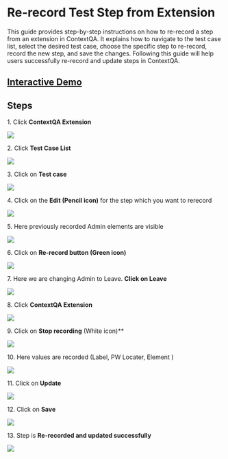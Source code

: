 # Re-record Test Step from Extension

This guide provides step-by-step instructions on how to re-record a step from an extension in ContextQA. It explains how to navigate to the test case list, select the desired test case, choose the specific step to re-record, record the new step, and save the changes. Following this guide will help users successfully re-record and update steps in ContextQA.

## [Interactive Demo](https://app.storylane.io/share/rnkalxu3o2zs)


## Steps

1\. Click **ContextQA Extension**

![](https://ajeuwbhvhr.cloudimg.io/colony-recorder.s3.amazonaws.com/files/2024-03-01/0f94f07b-4862-406c-98cf-69b8e353b7f5/ascreenshot.jpeg?tl_px=200,0&br_px=1920,961&force_format=png&width=1120.0&wat=1&wat_opacity=0.7&wat_gravity=northwest&wat_url=https://colony-recorder.s3.us-west-1.amazonaws.com/images/watermarks/FB923C_standard.png&wat_pad=935,15)


2\. Click **Test Case List**

![](https://ajeuwbhvhr.cloudimg.io/colony-recorder.s3.amazonaws.com/files/2024-03-01/1263ec9a-4eec-465d-845a-173f83aa85bc/ascreenshot.jpeg?tl_px=773,209&br_px=1920,850&force_format=png&width=1120.0&wat=1&wat_opacity=0.7&wat_gravity=northwest&wat_url=https://colony-recorder.s3.us-west-1.amazonaws.com/images/watermarks/FB923C_standard.png&wat_pad=727,277)


3\. Click on **Test case**

![](https://ajeuwbhvhr.cloudimg.io/colony-recorder.s3.amazonaws.com/files/2024-03-01/b1f5922b-dc77-4f9e-8e7d-62a1cf2a474d/ascreenshot.jpeg?tl_px=773,0&br_px=1920,640&force_format=png&width=1120.0&wat=1&wat_opacity=0.7&wat_gravity=northwest&wat_url=https://colony-recorder.s3.us-west-1.amazonaws.com/images/watermarks/FB923C_standard.png&wat_pad=585,242)


4\. Click on the **Edit (Pencil icon)** for the step which you want to rerecord

![](https://ajeuwbhvhr.cloudimg.io/colony-recorder.s3.amazonaws.com/files/2024-03-01/bc0b55eb-5c26-4160-8c7d-836a471ea9bc/ascreenshot.jpeg?tl_px=1060,352&br_px=1920,833&force_format=png&width=860&wat_scale=76&wat=1&wat_opacity=0.7&wat_gravity=northwest&wat_url=https://colony-recorder.s3.us-west-1.amazonaws.com/images/watermarks/FB923C_standard.png&wat_pad=735,212)


5\. Here previously recorded Admin elements are visible

![](https://ajeuwbhvhr.cloudimg.io/colony-recorder.s3.amazonaws.com/files/2024-03-01/302e1da3-6109-4ef2-a2b7-b5d70b4c7cb9/ascreenshot.jpeg?tl_px=773,0&br_px=1920,640&force_format=png&width=1120.0&wat=1&wat_opacity=0.7&wat_gravity=northwest&wat_url=https://colony-recorder.s3.us-west-1.amazonaws.com/images/watermarks/FB923C_standard.png&wat_pad=620,276)


6\. Click on **Re-record button (Green icon)**

![](https://ajeuwbhvhr.cloudimg.io/colony-recorder.s3.amazonaws.com/files/2024-03-01/3355fbcb-db9b-4f58-b255-f3362b7c3984/ascreenshot.jpeg?tl_px=1060,0&br_px=1920,480&force_format=png&width=860&wat_scale=76&wat=1&wat_opacity=0.7&wat_gravity=northwest&wat_url=https://colony-recorder.s3.us-west-1.amazonaws.com/images/watermarks/FB923C_standard.png&wat_pad=711,132)


7\. Here we are changing Admin to Leave. **Click on Leave**

![](https://ajeuwbhvhr.cloudimg.io/colony-recorder.s3.amazonaws.com/files/2024-03-01/1a6fa829-e602-48fc-85eb-37faead07d98/ascreenshot.jpeg?tl_px=0,97&br_px=1146,738&force_format=png&width=1120.0&wat=1&wat_opacity=0.7&wat_gravity=northwest&wat_url=https://colony-recorder.s3.us-west-1.amazonaws.com/images/watermarks/FB923C_standard.png&wat_pad=52,277)


8\. Click **ContextQA Extension**

![](https://ajeuwbhvhr.cloudimg.io/colony-recorder.s3.amazonaws.com/files/2024-03-01/e7ffc558-f7a2-4a6c-a451-2416775637f8/ascreenshot.jpeg?tl_px=773,0&br_px=1920,640&force_format=png&width=1120.0&wat=1&wat_opacity=0.7&wat_gravity=northwest&wat_url=https://colony-recorder.s3.us-west-1.amazonaws.com/images/watermarks/FB923C_standard.png&wat_pad=855,38)


9\. Click on **Stop recording** (White icon)\*\*

![](https://ajeuwbhvhr.cloudimg.io/colony-recorder.s3.amazonaws.com/files/2024-03-01/9ed6655b-687a-4877-8178-543564afb382/user_cropped_screenshot.jpeg?tl_px=1060,0&br_px=1920,480&force_format=png&width=860&wat_scale=76&wat=1&wat_opacity=0.7&wat_gravity=northwest&wat_url=https://colony-recorder.s3.us-west-1.amazonaws.com/images/watermarks/FB923C_standard.png&wat_pad=707,132)


10\. Here values are recorded (Label, PW Locater, Element )

![](https://ajeuwbhvhr.cloudimg.io/colony-recorder.s3.amazonaws.com/files/2024-03-01/7f6e61f9-64b3-4396-8966-e9602234f710/ascreenshot.jpeg?tl_px=773,58&br_px=1920,699&force_format=png&width=1120.0&wat=1&wat_opacity=0.7&wat_gravity=northwest&wat_url=https://colony-recorder.s3.us-west-1.amazonaws.com/images/watermarks/FB923C_standard.png&wat_pad=638,277)


11\. Click on **Update**

![](https://ajeuwbhvhr.cloudimg.io/colony-recorder.s3.amazonaws.com/files/2024-03-01/c34d8efa-0869-4522-b6e8-75cb6ec91c89/ascreenshot.jpeg?tl_px=200,118&br_px=1920,1080&force_format=png&width=1120.0&wat=1&wat_opacity=0.7&wat_gravity=northwest&wat_url=https://colony-recorder.s3.us-west-1.amazonaws.com/images/watermarks/FB923C_standard.png&wat_pad=992,395)


12\. Click on **Save**

![](https://ajeuwbhvhr.cloudimg.io/colony-recorder.s3.amazonaws.com/files/2024-03-01/3a919032-fa06-4675-b01f-92b57b357040/ascreenshot.jpeg?tl_px=773,177&br_px=1920,818&force_format=png&width=1120.0&wat=1&wat_opacity=0.7&wat_gravity=northwest&wat_url=https://colony-recorder.s3.us-west-1.amazonaws.com/images/watermarks/FB923C_standard.png&wat_pad=846,277)


13\. Step is **Re-recorded and updated successfully**

![](https://ajeuwbhvhr.cloudimg.io/colony-recorder.s3.amazonaws.com/files/2024-03-01/d073d73d-fc64-49d7-82b0-9e7e27bd7f40/user_cropped_screenshot.jpeg?tl_px=880,354&br_px=1740,835&force_format=png&width=860&wat_scale=76&wat=1&wat_opacity=0.7&wat_gravity=northwest&wat_url=https://colony-recorder.s3.us-west-1.amazonaws.com/images/watermarks/FB923C_standard.png&wat_pad=402,212)



